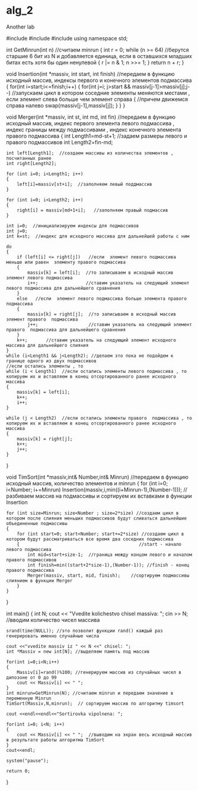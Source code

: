 # alg_2
Another lab

#include <iostream>
#include <cstdlib>
#include <ctime>
using namespace std;

int GetMinrun(int n) //считаем minrun
{
    int r = 0;
    while (n >= 64)  //берутся старшие 6 бит из N и добавляется единица, если в оставшихся младших битах есть хотя бы один ненулевой
    {
        r |= n & 1;
        n >>= 1;
    }
    return n + r;
}

void Insertion(int *massiv, int start, int finish) //передаем в функцию исходный массив, индексы первого и конечного элементов подмассива
{
    for(int i=start;i<=finish;i++)
    {
        for(int j=i; j>start && massiv[j-1]>massiv[j];j--) //запускаем цикл в котором соседние элементы меняются местами , если элемент слева больше чем элемент справа
        {                                                  //причем движемся справа налево
            swap(massiv[j-1],massiv[j]);
        }
    }
}

void Merger(int *massiv, int st, int md, int fin)  //передаем в функцию исходный массив, индекс первого элемента левого подмассива , индекс границы между подмассивами , индекс конечного элемента правого подмассива
{
    int Length1=md-st+1;  //задаем размеры левого и правого подмассивов
    int Length2=fin-md;

    int left[Length1];  //создаем массивы из количества элементов , посчитанных ранее
    int right[Length2];

    for (int i=0; i<Length1; i++)
    {
        left[i]=massiv[st+i];  //заполняем левый поддмассив
    }

    for (int i=0; i<Length2; i++)
    {
        right[i] = massiv[md+1+i];   //заполняем правый подмассив
    }

    int i=0;  //инициализируем индексы для подмассивов
    int j=0;
    int k=st;  //индекс для исходного массива для дальнейшей работы с ним

    do
    {
        if (left[i] <= right[j])   //если  элемент левого подмассива меньше или равен  элементу правого подмассива
        {
            massiv[k] = left[i];  //то записываем в исходный массив элемент левого подмассива
            i++;                  //ставим указатель на следующий элемент левого подмассива для дальнейшего сравнения
        }
        else   //если  элемент левого подмассива больше элемента правого подмассива
        {
            massiv[k] = right[j];  //то записываем в исходный массив элемент правого  подмассива
            j++;                   //ставим указатель на следующий элемент правого  подмассива для дальнейшего сравнения
        }
        k++;       //ставим указатель на следующий элемент исходного массива для дальнейшего слияния
    }
    while (i<Length1 && j<Length2); //делаем это пока не подойдем к границе одного из двух подмассивов
    //если остались элементы , то
    while (i < Length1)  //если остались элементы левого подмассива , то копируем их и вставляем в конец отсортированного ранее исходного массива
    {
        massiv[k] = left[i];
        k++;
        i++;
    }

    while (j < Length2)  //если остались элементы правого  подмассива , то копируем их и вставляем в конец отсортированного ранее исходного массива
    {
        massiv[k] = right[j];
        k++;
        j++;
    }

}

void TimSort(int *massiv,int& Number,int& Minrun)  //передаем в функцию исходный массив, количество элементов и minrun
{
    for (int i=0; i<Number; i+=Minrun)
        Insertion(massiv,i,min((i+Minrun-1),(Number-1)));  //разбиваем массив на подмассивы и сортируем их вставками в функции Insertion

    for (int size=Minrun; size<Number ; size=2*size) //создаем цикл в котором после слияния меньших подмассивов будут сливаться дальнейшие объединенные подмассивы
    {
        for (int start=0; start<Number; start+=2*size) //создаем цикл в котором будут рассматриваться все время два соседних подмассива
        {                                             //start - начало левого подмассива
            int mid=start+size-1;  //граница между концом левого и началом правого подмассивов
            int finish=min((start+2*size-1),(Number-1)); //finish - конец правого подмассива
            Merger(massiv, start, mid, finish);    //сортируем подмассивы слиянием в функции Merger
        }
    }
}

int main()
{
    int N;
    cout << "Vvedite kolichestvo chisel massiva: ";
    cin >> N; //вводим количество чисел массива

    srand(time(NULL)); //это позволит функции rand() каждый раз генерировать именно случайные числа

    cout <<"vvedite massiv iz " << N <<" chisel: ";
    int *Massiv = new int[N]; //выделяем память под массив

    for(int i=0;i<N;i++)
    {
        Massiv[i]=rand()%100; //генерируем массив из случайных чисел в дипозоне от 0 до 99
        cout << Massiv[i] << " ";
    }
    int minrun=GetMinrun(N); //считаем minrun и передаем значение в переменную Minrun
    TimSort(Massiv,N,minrun);  // сортируем массив по алгоритму timsort

    cout <<endl<<endl<<"Sortirovka vipolnena: ";

    for(int i=0; i<N; i++)
    {
        cout << Massiv[i] << " ";  //выводим на экран весь исходный массив в результате работы алгоритма TimSort
    }
    cout<<endl;

    system("pause");

    return 0;
}
